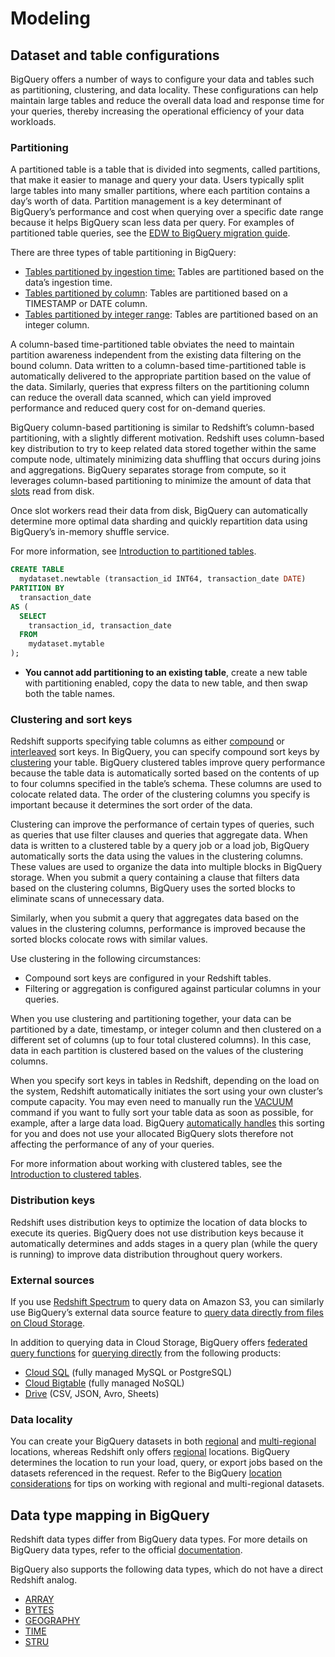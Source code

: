 # Modeling

## Dataset and table configurations

BigQuery offers a number of ways to configure your data and tables such as partitioning, clustering, and data locality. These configurations can help maintain large tables and reduce the overall data load and response time for your queries, thereby increasing the operational efficiency of your data workloads.

### Partitioning

A partitioned table is a table that is divided into segments, called partitions, that make it easier to manage and query your data. Users typically split large tables into many smaller partitions, where each partition contains a day’s worth of data. Partition management is a key determinant of BigQuery’s performance and cost when querying over a specific date range because it helps BigQuery scan less data per query. For examples of partitioned table queries, see the [EDW to BigQuery migration guide](https://cloud.google.com/solutions/migration/dw2bq/dw-bq-performance-optimization#partitioning).

There are three types of table partitioning in BigQuery:

- [Tables partitioned by ingestion time:](https://cloud.google.com/bigquery/docs/creating-partitioned-tables) Tables are partitioned based on the data’s ingestion time.
- [Tables partitioned by column](https://cloud.google.com/bigquery/docs/partitioned-tables#partitioned_tables): Tables are partitioned based on a TIMESTAMP or DATE column.
- [Tables partitioned by integer range](https://cloud.google.com/bigquery/docs/creating-integer-range-partitions): Tables are partitioned based on an integer column.

A column-based time-partitioned table obviates the need to maintain partition awareness independent from the existing data filtering on the bound column. Data written to a column-based time-partitioned table is automatically delivered to the appropriate partition based on the value of the data. Similarly, queries that express filters on the partitioning column can reduce the overall data scanned, which can yield improved performance and reduced query cost for on-demand queries.

BigQuery column-based partitioning is similar to Redshift’s column-based partitioning, with a slightly different motivation. Redshift uses column-based key distribution to try to keep related data stored together within the same compute node, ultimately minimizing data shuffling that occurs during joins and aggregations. BigQuery separates storage from compute, so it leverages column-based partitioning to minimize the amount of data that [slots](https://cloud.google.com/bigquery/docs/slots) read from disk.

Once slot workers read their data from disk, BigQuery can automatically determine more optimal data sharding and quickly repartition data using BigQuery’s in-memory shuffle service.

For more information, see [Introduction to partitioned tables](https://cloud.google.com/bigquery/docs/partitioned-tables).

```sql
CREATE TABLE
  mydataset.newtable (transaction_id INT64, transaction_date DATE)
PARTITION BY
  transaction_date
AS (
  SELECT
    transaction_id, transaction_date
  FROM
    mydataset.mytable
);
```

- **You cannot add partitioning to an existing table**, create a new table with partitioning enabled, copy the data to new table, and then swap both the table names.

### Clustering and sort keys

Redshift supports specifying table columns as either [compound](https://docs.aws.amazon.com/redshift/latest/dg/t_Sorting_data.html#t_Sorting_data-compound)  or [interleaved](https://docs.aws.amazon.com/redshift/latest/dg/t_Sorting_data.html#t_Sorting_data-interleaved) sort keys. In BigQuery, you can specify compound sort keys by [clustering](https://cloud.google.com/bigquery/docs/clustered-tables#overview) your table. BigQuery clustered tables improve query performance because the table data is automatically sorted based on the contents of up to four columns specified in the table’s schema. These columns are used to colocate related data. The order of the clustering columns you specify is important because it determines the sort order of the data.

Clustering can improve the performance of certain types of queries, such as queries that use filter clauses and queries that aggregate data. When data is written to a clustered table by a query job or a load job, BigQuery automatically sorts the data using the values in the clustering columns. These values are used to organize the data into multiple blocks in BigQuery storage. When you submit a query containing a clause that filters data based on the clustering columns, BigQuery uses the sorted blocks to eliminate scans of unnecessary data.

Similarly, when you submit a query that aggregates data based on the values in the clustering columns, performance is improved because the sorted blocks colocate rows with similar values.

Use clustering in the following circumstances:

- Compound sort keys are configured in your Redshift tables.
- Filtering or aggregation is configured against particular columns in your queries.

When you use clustering and partitioning together, your data can be partitioned by a date, timestamp, or integer column and then clustered on a different set of columns (up to four total clustered columns). In this case, data in each partition is clustered based on the values of the clustering columns.

When you specify sort keys in tables in Redshift, depending on the load on the system, Redshift automatically initiates the sort using your own cluster’s compute capacity. You may even need to manually run the [VACUUM](https://docs.aws.amazon.com/redshift/latest/dg/r_VACUUM_command.html) command if you want to fully sort your table data as soon as possible, for example, after a large data load. BigQuery [automatically handles](https://cloud.google.com/bigquery/docs/clustered-tables#automatic_re-clustering) this sorting for you and does not use your allocated BigQuery slots therefore not affecting the performance of any of your queries.

For more information about working with clustered tables, see the [Introduction to clustered tables](https://cloud.google.com/bigquery/docs/clustered-tables).

### Distribution keys

Redshift uses distribution keys to optimize the location of data blocks to execute its queries. BigQuery does not use distribution keys because it automatically determines and adds stages in a query plan (while the query is running) to improve data distribution throughout query workers.

### External sources

If you use [Redshift Spectrum](https://docs.aws.amazon.com/redshift/latest/dg/c-using-spectrum.html) to query data on Amazon S3, you can similarly use BigQuery’s external data source feature to [query data directly from files on Cloud Storage](https://cloud.google.com/bigquery/external-data-cloud-storage).

In addition to querying data in Cloud Storage, BigQuery offers [federated query functions](https://cloud.google.com/bigquery/docs/reference/standard-sql/federated_query_functions) for [querying directly](https://cloud.google.com/bigquery/external-data-sources) from the following products:

- [Cloud SQL](https://cloud.google.com/bigquery/docs/cloud-sql-federated-queries) (fully managed MySQL or PostgreSQL)
- [Cloud Bigtable](https://cloud.google.com/bigquery/external-data-bigtable) (fully managed NoSQL)
- [Drive](https://cloud.google.com/bigquery/external-data-drive) (CSV, JSON, Avro, Sheets)

### Data locality

You can create your BigQuery datasets in both [regional](https://cloud.google.com/bigquery/docs/locations#regional-locations) and [multi-regional](https://cloud.google.com/bigquery/docs/locations#multi-regional-locations) locations, whereas Redshift only offers [regional](https://docs.aws.amazon.com/redshift/latest/mgmt/working-with-clusters.html#az-considerations) locations. BigQuery determines the location to run your load, query, or export jobs based on the datasets referenced in the request. Refer to the BigQuery [location considerations](https://cloud.google.com/bigquery/docs/locations#data-locations) for tips on working with regional and multi-regional datasets.

## Data type mapping in BigQuery

Redshift data types differ from BigQuery data types. For more details on BigQuery data types, refer to the official [documentation](https://cloud.google.com/bigquery/docs/reference/standard-sql/data-types).

BigQuery also supports the following data types, which do not have a direct Redshift analog.

- [ARRAY](https://cloud.google.com/bigquery/docs/reference/standard-sql/data-types#array-type)
- [BYTES](https://cloud.google.com/bigquery/docs/reference/standard-sql/data-types#bytes-type)
- [GEOGRAPHY](https://cloud.google.com/bigquery/docs/reference/standard-sql/data-types#geography-type)
- [TIME](https://cloud.google.com/bigquery/docs/reference/standard-sql/data-types#time-type)
- [STRU](https://cloud.google.com/bigquery/docs/reference/standard-sql/data-types#struct-type)

